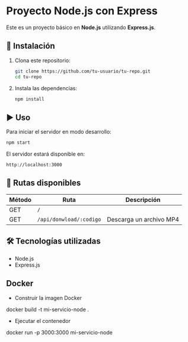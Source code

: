 # Proyecto Node.js con Express

Este es un proyecto básico en **Node.js** utilizando **Express.js**.

## 🚀 Instalación

1. Clona este repositorio:
   ```sh
   git clone https://github.com/tu-usuario/tu-repo.git
   cd tu-repo
   ```
2. Instala las dependencias:
   ```sh
   npm install
   ```

## ▶ Uso

Para iniciar el servidor en modo desarrollo:
```sh
npm start
```

El servidor estará disponible en:
```
http://localhost:3000
```

## 📌 Rutas disponibles

| Método | Ruta                        | Descripción            |
|--------|-----------------------------|------------------------|
| GET    | `/`          |              | Página de bienvenida   |
| GET    | `/api/donwload/:codigo`     | Descarga un archivo MP4|

## 🛠 Tecnologías utilizadas
- Node.js
- Express.js


## Docker
- Construir la imagen Docker

docker build -t mi-servicio-node .

- Ejecutar el contenedor

docker run -p 3000:3000 mi-servicio-node


